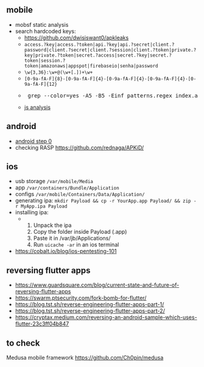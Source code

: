## mobile
- mobsf static analysis
- search hardcoded keys:
    * https://github.com/dwisiswant0/apkleaks
    * `access.?key|access.?token|api.?key|api.?secret|client.?password|client.?secret|client.?session|client.?token|private.?key|private.?token|secret.?access|secret.?key|secret.?token|session.?token|amazonaws|appspot|firebaseio|senha|password`
    * `\w{3,36}:\w+@(\w+[.])+\w+`
    * `[0-9a-fA-F]{8}-[0-9a-fA-F]{4}-[0-9a-fA-F]{4}-[0-9a-fA-F]{4}-[0-9a-fA-F]{12}`
    * <pre> grep --color=yes -A5 -B5 -Einf patterns.regex index.android.js </pre>
    - [js analysis](../web.md#js-sensitive-information-analysis)

## android
- [android step 0](android_0.md)
- checking RASP https://github.com/rednaga/APKiD/

## ios
- usb storage `/var/mobile/Media`
- app `/var/containers/Bundle/Application`
- configs `/var/mobile/Containers/Data/Application/`
- generating ipa: `mkdir Payload && cp -r YourApp.app Payload/ && zip -r MyApp.ipa Payload`
- installing ipa:
   * 1) Unpack the ipa
     2) Copy the folder inside Payload (<AppName>.app)
     3) Paste it in /var/jb/Applications/
     4) Run ```uicache -ar``` in an ios terminal
- https://cobalt.io/blog/ios-pentesting-101

## reversing flutter apps 
- https://www.guardsquare.com/blog/current-state-and-future-of-reversing-flutter-apps
- https://swarm.ptsecurity.com/fork-bomb-for-flutter/
- https://blog.tst.sh/reverse-engineering-flutter-apps-part-1/
- https://blog.tst.sh/reverse-engineering-flutter-apps-part-2/
- https://cryptax.medium.com/reversing-an-android-sample-which-uses-flutter-23c3ff04b847

## to check
Medusa mobile framework https://github.com/Ch0pin/medusa
